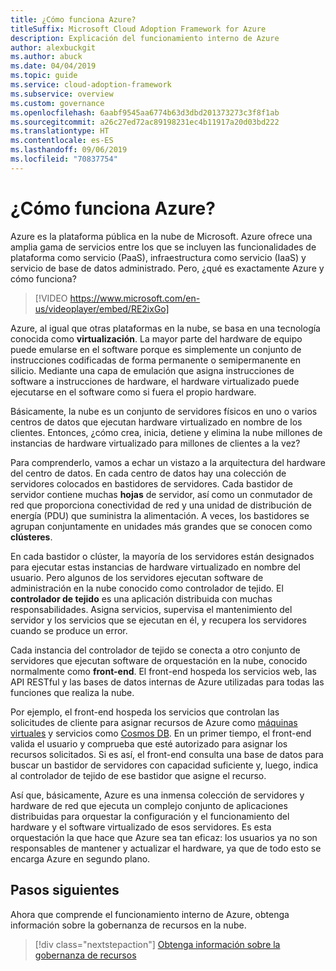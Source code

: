 ```yaml
---
title: ¿Cómo funciona Azure?
titleSuffix: Microsoft Cloud Adoption Framework for Azure
description: Explicación del funcionamiento interno de Azure
author: alexbuckgit
ms.author: abuck
ms.date: 04/04/2019
ms.topic: guide
ms.service: cloud-adoption-framework
ms.subservice: overview
ms.custom: governance
ms.openlocfilehash: 6aabf9545aa6774b63d3dbd201373273c3f8f1ab
ms.sourcegitcommit: a26c27ed72ac89198231ec4b11917a20d03bd222
ms.translationtype: HT
ms.contentlocale: es-ES
ms.lasthandoff: 09/06/2019
ms.locfileid: "70837754"
---
```

<!-- markdownlint-disable MD026 -->

# <a name="how-does-azure-work"></a>¿Cómo funciona Azure?

Azure es la plataforma pública en la nube de Microsoft. Azure ofrece una amplia gama de servicios entre los que se incluyen las funcionalidades de plataforma como servicio (PaaS), infraestructura como servicio (IaaS) y servicio de base de datos administrado. Pero, ¿qué es exactamente Azure y cómo funciona?

<!-- markdownlint-disable MD034 -->

> [!VIDEO https://www.microsoft.com/en-us/videoplayer/embed/RE2ixGo]

Azure, al igual que otras plataformas en la nube, se basa en una tecnología conocida como **virtualización**. La mayor parte del hardware de equipo puede emularse en el software porque es simplemente un conjunto de instrucciones codificadas de forma permanente o semipermanente en silicio. Mediante una capa de emulación que asigna instrucciones de software a instrucciones de hardware, el hardware virtualizado puede ejecutarse en el software como si fuera el propio hardware.

Básicamente, la nube es un conjunto de servidores físicos en uno o varios centros de datos que ejecutan hardware virtualizado en nombre de los clientes. Entonces, ¿cómo crea, inicia, detiene y elimina la nube millones de instancias de hardware virtualizado para millones de clientes a la vez?

Para comprenderlo, vamos a echar un vistazo a la arquitectura del hardware del centro de datos. En cada centro de datos hay una colección de servidores colocados en bastidores de servidores. Cada bastidor de servidor contiene muchas **hojas** de servidor, así como un conmutador de red que proporciona conectividad de red y una unidad de distribución de energía (PDU) que suministra la alimentación. A veces, los bastidores se agrupan conjuntamente en unidades más grandes que se conocen como **clústeres**.

En cada bastidor o clúster, la mayoría de los servidores están designados para ejecutar estas instancias de hardware virtualizado en nombre del usuario. Pero algunos de los servidores ejecutan software de administración en la nube conocido como controlador de tejido. El **controlador de tejido** es una aplicación distribuida con muchas responsabilidades. Asigna servicios, supervisa el mantenimiento del servidor y los servicios que se ejecutan en él, y recupera los servidores cuando se produce un error.

Cada instancia del controlador de tejido se conecta a otro conjunto de servidores que ejecutan software de orquestación en la nube, conocido normalmente como **front-end**. El front-end hospeda los servicios web, las API RESTful y las bases de datos internas de Azure utilizadas para todas las funciones que realiza la nube.

Por ejemplo, el front-end hospeda los servicios que controlan las solicitudes de cliente para asignar recursos de Azure como [máquinas virtuales](/azure/virtual-machines) y servicios como [Cosmos DB](/azure/cosmos-db/introduction). En un primer tiempo, el front-end valida el usuario y comprueba que esté autorizado para asignar los recursos solicitados. Si es así, el front-end consulta una base de datos para buscar un bastidor de servidores con capacidad suficiente y, luego, indica al controlador de tejido de ese bastidor que asigne el recurso.

Así que, básicamente, Azure es una inmensa colección de servidores y hardware de red que ejecuta un complejo conjunto de aplicaciones distribuidas para orquestar la configuración y el funcionamiento del hardware y el software virtualizado de esos servidores. Es esta orquestación la que hace que Azure sea tan eficaz: los usuarios ya no son responsables de mantener y actualizar el hardware, ya que de todo esto se encarga Azure en segundo plano.

## <a name="next-steps"></a>Pasos siguientes

Ahora que comprende el funcionamiento interno de Azure, obtenga información sobre la gobernanza de recursos en la nube.

> [!div class="nextstepaction"]
> [Obtenga información sobre la gobernanza de recursos](../governance/resource-consistency/what-is-governance.md)

<!-- links -->

[docs-add-users-to-aad]: /azure/active-directory/add-users-azure-active-directory?toc=/azure/architecture/cloud-adoption-guide/toc.json
